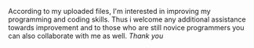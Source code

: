 According to my uploaded files, I'm interested in improving my programming and coding skills. Thus i welcome any additional assistance towards improvement and to those who are still novice programmers you can also collaborate with me as well. *Thank you*
